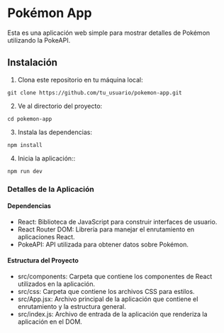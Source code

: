 # Pokémon App

Esta es una aplicación web simple para mostrar detalles de Pokémon utilizando la PokeAPI.

## Instalación

1. Clona este repositorio en tu máquina local:

```
git clone https://github.com/tu_usuario/pokemon-app.git
```

2. Ve al directorio del proyecto:

```
cd pokemon-app
```

3. Instala las dependencias:

```
npm install
```

4. Inicia la aplicación::

```
npm run dev
```

### Detalles de la Aplicación

#### Dependencias

- React: Biblioteca de JavaScript para construir interfaces de usuario.
- React Router DOM: Librería para manejar el enrutamiento en aplicaciones React.
- PokeAPI: API utilizada para obtener datos sobre Pokémon.

#### Estructura del Proyecto

- src/components: Carpeta que contiene los componentes de React utilizados en la aplicación.
- src/css: Carpeta que contiene los archivos CSS para estilos.
- src/App.jsx: Archivo principal de la aplicación que contiene el enrutamiento y la estructura general.
- src/index.js: Archivo de entrada de la aplicación que renderiza la aplicación en el DOM.
